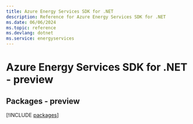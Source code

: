 ```yaml
---
title: Azure Energy Services SDK for .NET
description: Reference for Azure Energy Services SDK for .NET
ms.date: 06/06/2024
ms.topic: reference
ms.devlang: dotnet
ms.service: energyservices
---
```

# Azure Energy Services SDK for .NET - preview
## Packages - preview
[!INCLUDE [packages](energy-services-index.md)]
